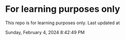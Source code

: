 # For learning purposes only
This repo is for learning purposes only.
Last updated at

Sunday, February 4, 2024 8:42:49 PM

